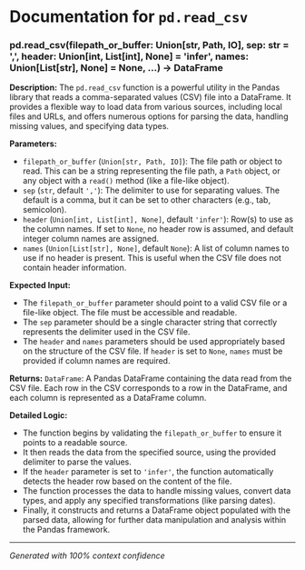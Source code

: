 # Documentation for `pd.read_csv`

### pd.read_csv(filepath_or_buffer: Union[str, Path, IO], sep: str = ',', header: Union[int, List[int], None] = 'infer', names: Union[List[str], None] = None, ...) -> DataFrame

**Description:**
The `pd.read_csv` function is a powerful utility in the Pandas library that reads a comma-separated values (CSV) file into a DataFrame. It provides a flexible way to load data from various sources, including local files and URLs, and offers numerous options for parsing the data, handling missing values, and specifying data types.

**Parameters:**
- `filepath_or_buffer` (`Union[str, Path, IO]`): The file path or object to read. This can be a string representing the file path, a `Path` object, or any object with a `read()` method (like a file-like object).
- `sep` (`str`, default `','`): The delimiter to use for separating values. The default is a comma, but it can be set to other characters (e.g., tab, semicolon).
- `header` (`Union[int, List[int], None]`, default `'infer'`): Row(s) to use as the column names. If set to `None`, no header row is assumed, and default integer column names are assigned.
- `names` (`Union[List[str], None]`, default `None`): A list of column names to use if no header is present. This is useful when the CSV file does not contain header information.

**Expected Input:**
- The `filepath_or_buffer` parameter should point to a valid CSV file or a file-like object. The file must be accessible and readable.
- The `sep` parameter should be a single character string that correctly represents the delimiter used in the CSV file.
- The `header` and `names` parameters should be used appropriately based on the structure of the CSV file. If `header` is set to `None`, `names` must be provided if column names are required.

**Returns:**
`DataFrame`: A Pandas DataFrame containing the data read from the CSV file. Each row in the CSV corresponds to a row in the DataFrame, and each column is represented as a DataFrame column.

**Detailed Logic:**
- The function begins by validating the `filepath_or_buffer` to ensure it points to a readable source.
- It then reads the data from the specified source, using the provided delimiter to parse the values.
- If the `header` parameter is set to `'infer'`, the function automatically detects the header row based on the content of the file.
- The function processes the data to handle missing values, convert data types, and apply any specified transformations (like parsing dates).
- Finally, it constructs and returns a DataFrame object populated with the parsed data, allowing for further data manipulation and analysis within the Pandas framework.

---
*Generated with 100% context confidence*
